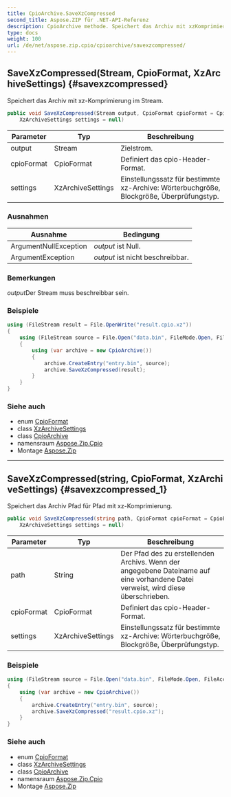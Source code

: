 ```yaml
---
title: CpioArchive.SaveXzCompressed
second_title: Aspose.ZIP für .NET-API-Referenz
description: CpioArchive methode. Speichert das Archiv mit xzKomprimierung im Stream.
type: docs
weight: 100
url: /de/net/aspose.zip.cpio/cpioarchive/savexzcompressed/
---
```

## SaveXzCompressed(Stream, CpioFormat, XzArchiveSettings) {#savexzcompressed}

Speichert das Archiv mit xz-Komprimierung im Stream.

```csharp
public void SaveXzCompressed(Stream output, CpioFormat cpioFormat = CpioFormat.OldAscii, 
    XzArchiveSettings settings = null)
```

| Parameter | Typ | Beschreibung |
| --- | --- | --- |
| output | Stream | Zielstrom. |
| cpioFormat | CpioFormat | Definiert das cpio-Header-Format. |
| settings | XzArchiveSettings | Einstellungssatz für bestimmte xz-Archive: Wörterbuchgröße, Blockgröße, Überprüfungstyp. |

### Ausnahmen

| Ausnahme | Bedingung |
| --- | --- |
| ArgumentNullException | *output* ist Null. |
| ArgumentException | *output* ist nicht beschreibbar. |

### Bemerkungen

*output*Der Stream muss beschreibbar sein.

### Beispiele

```csharp
using (FileStream result = File.OpenWrite("result.cpio.xz"))
{
    using (FileStream source = File.Open("data.bin", FileMode.Open, FileAccess.Read))
    {
        using (var archive = new CpioArchive())
        {
            archive.CreateEntry("entry.bin", source);
            archive.SaveXzCompressed(result);
        }
    }
}
```

### Siehe auch

* enum [CpioFormat](../../cpioformat/)
* class [XzArchiveSettings](../../../aspose.zip.xz.settings/xzarchivesettings/)
* class [CpioArchive](../)
* namensraum [Aspose.Zip.Cpio](../../cpioarchive/)
* Montage [Aspose.Zip](../../../)

---

## SaveXzCompressed(string, CpioFormat, XzArchiveSettings) {#savexzcompressed_1}

Speichert das Archiv Pfad für Pfad mit xz-Komprimierung.

```csharp
public void SaveXzCompressed(string path, CpioFormat cpioFormat = CpioFormat.OldAscii, 
    XzArchiveSettings settings = null)
```

| Parameter | Typ | Beschreibung |
| --- | --- | --- |
| path | String | Der Pfad des zu erstellenden Archivs. Wenn der angegebene Dateiname auf eine vorhandene Datei verweist, wird diese überschrieben. |
| cpioFormat | CpioFormat | Definiert das cpio-Header-Format. |
| settings | XzArchiveSettings | Einstellungssatz für bestimmte xz-Archive: Wörterbuchgröße, Blockgröße, Überprüfungstyp. |

### Beispiele

```csharp
using (FileStream source = File.Open("data.bin", FileMode.Open, FileAccess.Read))
{
    using (var archive = new CpioArchive())
    {
        archive.CreateEntry("entry.bin", source);
        archive.SaveXzCompressed("result.cpio.xz");
    }
}
```

### Siehe auch

* enum [CpioFormat](../../cpioformat/)
* class [XzArchiveSettings](../../../aspose.zip.xz.settings/xzarchivesettings/)
* class [CpioArchive](../)
* namensraum [Aspose.Zip.Cpio](../../cpioarchive/)
* Montage [Aspose.Zip](../../../)


